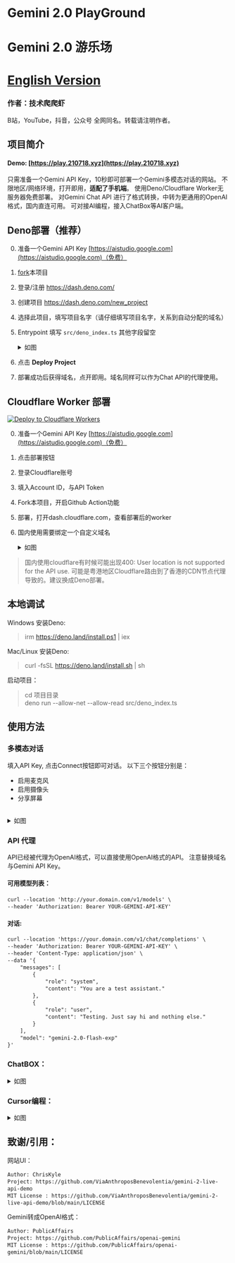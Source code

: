 # Gemini 2.0 PlayGround 
# Gemini 2.0 游乐场

# [English Version](README_EN.MD)

### 作者：技术爬爬虾
B站，YouTube，抖音，公众号 全网同名。转载请注明作者。

## 项目简介
#### Demo: [https://play.210718.xyz](https://play.210718.xyz)
只需准备一个Gemini API Key，10秒即可部署一个Gemini多模态对话的网站。
不限地区/网络环境，打开即用，<b>适配了手机端</b>。
使用Deno/Cloudflare Worker无服务器免费部署。
对Gemini Chat API 进行了格式转换，中转为更通用的OpenAI格式，国内直连可用。
可对接AI编程，接入ChatBox等AI客户端。

## Deno部署（推荐）

0. 准备一个Gemini API Key [https://aistudio.google.com](https://aistudio.google.com)（免费）
1. [fork](https://github.com/tech-shrimp/gemini-playground/fork)本项目
2. 登录/注册 https://dash.deno.com/
3. 创建项目 https://dash.deno.com/new_project
4. 选择此项目，填写项目名字（请仔细填写项目名字，关系到自动分配的域名）
5. Entrypoint 填写 `src/deno_index.ts` 其他字段留空 
   <details>
   <summary>如图</summary>
   
   ![image](/docs/images/1.png)
   </details>
6. 点击 <b>Deploy Project</b>
7. 部署成功后获得域名，点开即用。域名同样可以作为Chat API的代理使用。

## Cloudflare Worker 部署

[![Deploy to Cloudflare Workers](https://deploy.workers.cloudflare.com/button)](https://deploy.workers.cloudflare.com/?url=https://github.com/tech-shrimp/gemini-playground)

0. 准备一个Gemini API Key [https://aistudio.google.com](https://aistudio.google.com)（免费）
1. 点击部署按钮
2. 登录Cloudflare账号
3. 填入Account ID，与API Token
4. Fork本项目，开启Github Action功能
5. 部署，打开dash.cloudflare.com，查看部署后的worker
6. 国内使用需要绑定一个自定义域名
   <details>
   <summary>如图</summary>
   
   ![image](/docs/images/3.png)
   </details>
> 国内使用cloudflare有时候可能出现400: User location is not supported for the API use. 可能是粤港地区Cloudflare路由到了香港的CDN节点代理导致的。建议换成Deno部署。

## 本地调试

Windows 安装Deno:
> irm https://deno.land/install.ps1 | iex

Mac/Linux 安装Deno:
> curl -fsSL https://deno.land/install.sh | sh

启动项目：

>cd 项目目录 <br>
>deno run --allow-net --allow-read src/deno_index.ts


## 使用方法
### 多模态对话
填入API Key, 点击Connect按钮即可对话。
以下三个按钮分别是：
- 启用麦克风
- 启用摄像头
- 分享屏幕
<br>

<details>
   <summary>如图</summary>

   ![image](/docs/images/2.png)
</details>


### API 代理
API已经被代理为OpenAI格式，可以直接使用OpenAI格式的API。
注意替换域名与Gemini API Key。

#### 可用模型列表：
```
curl --location 'http://your.domain.com/v1/models' \
--header 'Authorization: Bearer YOUR-GEMINI-API-KEY'
```

#### 对话:
```
curl --location 'https://your.domain.com/v1/chat/completions' \
--header 'Authorization: Bearer YOUR-GEMINI-API-KEY' \
--header 'Content-Type: application/json' \
--data '{
    "messages": [
        {
            "role": "system",
            "content": "You are a test assistant."
        },
        {
            "role": "user",
            "content": "Testing. Just say hi and nothing else."
        }
    ],
    "model": "gemini-2.0-flash-exp"
}'
```
### ChatBOX：
   <details>
   <summary>如图</summary>
   
   ![image](/docs/images/4.png)
   </details>

### Cursor编程：
   <details>
   <summary>如图</summary>
   
   ![image](/docs/images/5.png)
   </details>



## 致谢/引用：

网站UI： 
```
Author: ChrisKyle
Project: https://github.com/ViaAnthroposBenevolentia/gemini-2-live-api-demo
MIT License : https://github.com/ViaAnthroposBenevolentia/gemini-2-live-api-demo/blob/main/LICENSE
```

Gemini转成OpenAI格式： 
```
Author: PublicAffairs
Project: https://github.com/PublicAffairs/openai-gemini
MIT License : https://github.com/PublicAffairs/openai-gemini/blob/main/LICENSE
```

